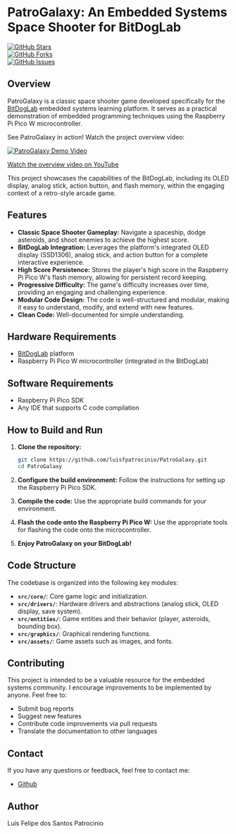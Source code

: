 # PatroGalaxy: An Embedded Systems Space Shooter for BitDogLab

[![GitHub Stars](https://img.shields.io/github/stars/luisfpatrocinio/PatroGalaxy?style=social)](https://github.com/luisfpatrocinio/PatroGalaxy)  
[![GitHub Forks](https://img.shields.io/github/forks/luisfpatrocinio/PatroGalaxy?style=social)](https://github.com/luisfpatrocinio/PatroGalaxy)  
[![GitHub Issues](https://img.shields.io/github/issues/luisfpatrocinio/PatroGalaxy)](https://github.com/luisfpatrocinio/PatroGalaxy/issues)

## Overview

PatroGalaxy is a classic space shooter game developed specifically for the [BitDogLab](https://github.com/BitDogLab/BitDogLab) embedded systems learning platform. It serves as a practical demonstration of embedded programming techniques using the Raspberry Pi Pico W microcontroller.

See PatroGalaxy in action! Watch the project overview video:

[![PatroGalaxy Demo Video](http://img.youtube.com/vi/mwKkf3WDbOc/0.jpg)](https://www.youtube.com/watch?v=mwKkf3WDbOc)

[Watch the overview video on YouTube](https://www.youtube.com/watch?v=mwKkf3WDbOc)

This project showcases the capabilities of the BitDogLab, including its OLED display, analog stick, action button, and flash memory, within the engaging context of a retro-style arcade game.

## Features

- **Classic Space Shooter Gameplay:** Navigate a spaceship, dodge asteroids, and shoot enemies to achieve the highest score.
- **BitDogLab Integration:** Leverages the platform's integrated OLED display (SSD1306), analog stick, and action button for a complete interactive experience.
- **High Score Persistence:** Stores the player's high score in the Raspberry Pi Pico W's flash memory, allowing for persistent record keeping.
- **Progressive Difficulty:** The game's difficulty increases over time, providing an engaging and challenging experience.
- **Modular Code Design:** The code is well-structured and modular, making it easy to understand, modify, and extend with new features.
- **Clean Code:** Well-documented for simple understanding.

## Hardware Requirements

- [BitDogLab](https://github.com/BitDogLab/BitDogLab) platform
- Raspberry Pi Pico W microcontroller (integrated in the BitDogLab)

## Software Requirements

- Raspberry Pi Pico SDK
- Any IDE that supports C code compilation

## How to Build and Run

1. **Clone the repository:**

   ```bash
   git clone https://github.com/luisfpatrocinio/PatroGalaxy.git
   cd PatroGalaxy
   ```

2. **Configure the build environment:** Follow the instructions for setting up the Raspberry Pi Pico SDK.
3. **Compile the code:** Use the appropriate build commands for your environment.
4. **Flash the code onto the Raspberry Pi Pico W:** Use the appropriate tools for flashing the code onto the microcontroller.
5. **Enjoy PatroGalaxy on your BitDogLab!**

## Code Structure

The codebase is organized into the following key modules:

- **`src/core/`**: Core game logic and initialization.
- **`src/drivers/`**: Hardware drivers and abstractions (analog stick, OLED display, save system).
- **`src/entities/`**: Game entities and their behavior (player, asteroids, bounding box).
- **`src/graphics/`**: Graphical rendering functions.
- **`src/assets/`**: Game assets such as images, and fonts.

## Contributing

This project is intended to be a valuable resource for the embedded systems community. I encourage improvements to be implemented by anyone. Feel free to:

- Submit bug reports
- Suggest new features
- Contribute code improvements via pull requests
- Translate the documentation to other languages

## Contact

If you have any questions or feedback, feel free to contact me:

- [Github](https://github.com/luisfpatrocinio)

## Author

Luis Felipe dos Santos Patrocinio
